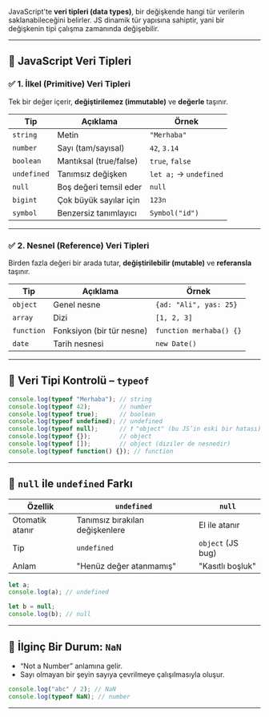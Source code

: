 
JavaScript'te **veri tipleri (data types)**, bir değişkende hangi tür verilerin saklanabileceğini belirler. JS dinamik tür yapısına sahiptir, yani bir değişkenin tipi çalışma zamanında değişebilir.

---

## 🔹 JavaScript Veri Tipleri

### ✅ 1. **İlkel (Primitive) Veri Tipleri**

Tek bir değer içerir, **değiştirilemez (immutable)** ve **değerle** taşınır.

| Tip         | Açıklama               | Örnek                  |
| ----------- | ---------------------- | ---------------------- |
| `string`    | Metin                  | `"Merhaba"`            |
| `number`    | Sayı (tam/sayısal)     | `42`, `3.14`           |
| `boolean`   | Mantıksal (true/false) | `true`, `false`        |
| `undefined` | Tanımsız değişken      | `let a;` → `undefined` |
| `null`      | Boş değeri temsil eder | `null`                 |
| `bigint`    | Çok büyük sayılar için | `123n`                 |
| `symbol`    | Benzersiz tanımlayıcı  | `Symbol("id")`         |

---

### ✅ 2. **Nesnel (Reference) Veri Tipleri**

Birden fazla değeri bir arada tutar, **değiştirilebilir (mutable)** ve **referansla** taşınır.

| Tip        | Açıklama                  | Örnek                   |
| ---------- | ------------------------- | ----------------------- |
| `object`   | Genel nesne               | `{ad: "Ali", yas: 25}`  |
| `array`    | Dizi                      | `[1, 2, 3]`             |
| `function` | Fonksiyon (bir tür nesne) | `function merhaba() {}` |
| `date`     | Tarih nesnesi             | `new Date()`            |

---

## 🔸 Veri Tipi Kontrolü – `typeof`

```js
console.log(typeof "Merhaba"); // string
console.log(typeof 42);        // number
console.log(typeof true);      // boolean
console.log(typeof undefined); // undefined
console.log(typeof null);      // ❗ "object" (bu JS’in eski bir hatası)
console.log(typeof {});        // object
console.log(typeof []);        // object (diziler de nesnedir)
console.log(typeof function() {}); // function
```

---

## 🔸 `null` ile `undefined` Farkı

| Özellik         | `undefined`                     | `null`            |
| --------------- | ------------------------------- | ----------------- |
| Otomatik atanır | Tanımsız bırakılan değişkenlere | El ile atanır     |
| Tip             | `undefined`                     | `object` (JS bug) |
| Anlam           | "Henüz değer atanmamış"         | "Kasıtlı boşluk"  |

```js
let a;
console.log(a); // undefined

let b = null;
console.log(b); // null
```

---

## 🔸 İlginç Bir Durum: `NaN`

- “Not a Number” anlamına gelir.
- Sayı olmayan bir şeyin sayıya çevrilmeye çalışılmasıyla oluşur.

```js
console.log("abc" / 2); // NaN
console.log(typeof NaN); // number
```

---

